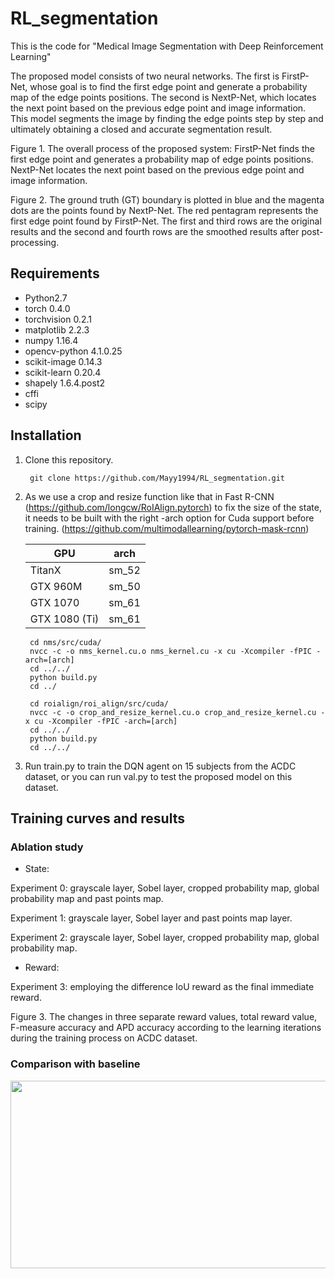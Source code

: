 # RL_segmentation

This is the code for "Medical Image Segmentation with Deep Reinforcement Learning"

The proposed model consists of two neural networks. The first is FirstP-Net, whose goal is to find the first edge point and generate a probability map of the edge points positions. The second is NextP-Net, which locates the next point based on the previous edge point and image information. This model segments the image by finding the edge points step by step and ultimately obtaining a closed and accurate segmentation result.



Figure 1. The overall process of the proposed system: FirstP-Net finds the first edge point and generates a probability map of edge points positions. NextP-Net locates the next point based on the previous edge point and image information.



Figure 2. The ground truth (GT) boundary is plotted in blue and the magenta dots are the points found by NextP-Net. The red pentagram represents the first edge point found by FirstP-Net. The first and third rows are the original results and the second and fourth rows are the smoothed results after post-processing.



## Requirements
* Python2.7
* torch 0.4.0
* torchvision 0.2.1
* matplotlib 2.2.3
* numpy 1.16.4
* opencv-python 4.1.0.25
* scikit-image 0.14.3
* scikit-learn 0.20.4
* shapely 1.6.4.post2
* cffi
* scipy


## Installation
1. Clone this repository.

        git clone https://github.com/Mayy1994/RL_segmentation.git

2. As we use a crop and resize function like that in Fast R-CNN (https://github.com/longcw/RoIAlign.pytorch) to fix the size of the state, it needs to be built with the right -arch option for Cuda support before training. (https://github.com/multimodallearning/pytorch-mask-rcnn)

    | GPU | arch |
    | --- | --- |
    | TitanX | sm_52 |
    | GTX 960M | sm_50 |
    | GTX 1070 | sm_61 |
    | GTX 1080 (Ti) | sm_61 |

        cd nms/src/cuda/
        nvcc -c -o nms_kernel.cu.o nms_kernel.cu -x cu -Xcompiler -fPIC -arch=[arch]
        cd ../../
        python build.py
        cd ../

        cd roialign/roi_align/src/cuda/
        nvcc -c -o crop_and_resize_kernel.cu.o crop_and_resize_kernel.cu -x cu -Xcompiler -fPIC -arch=[arch]
        cd ../../
        python build.py
        cd ../../
        
3. Run train.py to train the DQN agent on 15 subjects from the ACDC dataset, or you can run val.py to test the proposed model on this dataset.

## Training curves and results

### Ablation study
* State: 

Experiment 0: grayscale layer, Sobel layer, cropped probability map, global probability map and past points map.

Experiment 1: grayscale layer, Sobel layer and past points map layer. 

Experiment 2: grayscale layer, Sobel layer, cropped probability map, global probability map.

* Reward:

Experiment 3: employing the difference IoU reward as the final immediate reward.

Figure 3. The changes in three separate reward values, total reward value, F-measure accuracy and APD accuracy according to the learning iterations during the training process on ACDC dataset.


### Comparison with baseline
<div align=center><img width="550" height="300" src="https://github.com/Mayy1994/RL_segmentation/blob/master/images/Table2.png"/></div>
